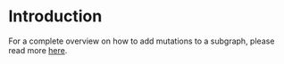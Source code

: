 # Introduction
For a complete overview on how to add mutations to a subgraph, please read more [here](https://thegraph.com/docs/mutations).  
